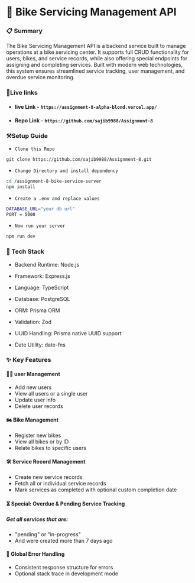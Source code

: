 # 🚀 Bike Servicing Management API
### 📋 Summary

The Bike Servicing Management API is a backend service built to manage operations at a bike servicing center. It supports full CRUD functionality for users, bikes, and service records, while also offering special endpoints for assigning and completing services. Built with modern web technologies, this system ensures streamlined service tracking, user management, and overdue service monitoring.
### 🔗Live links
- #### live Link - `https://assignment-8-alpha-blond.vercel.app/`
- #### Repo Link - `https://github.com/sajib9988/Assignment-8`

### ⚒️Setup Guide
- `Clone this Repo`
```
git clone https://github.com/sajib9988/Assignment-8.git
```
- `Change Directory and install dependency`
```bash
cd /assignment-8-bike-service-server
npm install
```
- `Create a .env and replace values`
```bash
DATABASE_URL="your db url"
PORT = 5000
```

- `Now run your server`
```bash
npm run dev
```
### 🧰 Tech Stack

- Backend Runtime: Node.js

- Framework: Express.js

- Language: TypeScript

- Database: PostgreSQL

- ORM: Prisma ORM

- Validation: Zod

- UUID Handling: Prisma native UUID support

- Date Utility: date-fns

### ✨ Key Features
#### 🧑‍💼 user Management

- Add new users
- View all users or a single user
- Update user info
- Delete user records

#### 🏍️ Bike Management

- Register new bikes
- View all bikes or by ID
- Relate bikes to specific users

#### 🛠️ Service Record Management

- Create new service records
- Fetch all or individual service records
- Mark services as completed with optional custom completion date

#### ⏳ Special: Overdue & Pending Service Tracking

##### Get all services that are:

- "pending" or "in-progress"
- And were created more than 7 days ago

#### 🧯 Global Error Handling

- Consistent response structure for errors
- Optional stack trace in development mode
